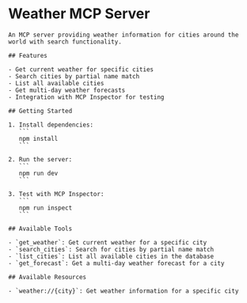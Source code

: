 # Weather MCP Server

    An MCP server providing weather information for cities around the world with search functionality.

    ## Features

    - Get current weather for specific cities
    - Search cities by partial name match
    - List all available cities
    - Get multi-day weather forecasts
    - Integration with MCP Inspector for testing

    ## Getting Started

    1. Install dependencies:
       ```
       npm install
       ```

    2. Run the server:
       ```
       npm run dev
       ```

    3. Test with MCP Inspector:
       ```
       npm run inspect
       ```

    ## Available Tools

    - `get_weather`: Get current weather for a specific city
    - `search_cities`: Search for cities by partial name match
    - `list_cities`: List all available cities in the database
    - `get_forecast`: Get a multi-day weather forecast for a city

    ## Available Resources

    - `weather://{city}`: Get weather information for a specific city

